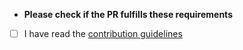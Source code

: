 * **Please check if the PR fulfills these requirements**
- [ ] I have read the [contribution guidelines](https://github.com/SillyTavern/SillyTavern/blob/release/CONTRIBUTING.md)
